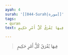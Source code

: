 ```yaml
---
ayah: 4
surah: '[[044-Surah|سورة]]'
tags:
- quran
text: فِيهَا يُفْرَقُ كُلُّ أَمْرٍ حَكِيمٍ

---
```

> فِيهَا يُفْرَقُ كُلُّ أَمْرٍ حَكِيمٍ
